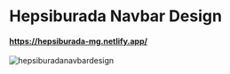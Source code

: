 # Hepsiburada Navbar Design
#### https://hepsiburada-mg.netlify.app/
![hepsiburadanavbardesign](https://user-images.githubusercontent.com/85064536/156228821-bd373673-daa7-48e3-865e-1068a3ef84f2.jpg)
